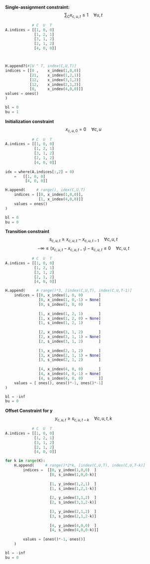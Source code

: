 **Single-assignment constraint:**
$$\sum_C x_{c,u,t} \leq 1 \quad \forall u,t$$
```python     
			# C  U  T
A.indices = [[1, 0, 0]
			 [1, 2, 1]
			 [3, 1, 2]
			 [2, 1, 2]
			 [4, 0, 0]]



H.append?(#[U ^ T, index(C,U,T)]
indices = [[0 ,    x_index(1,0,0)]
		   [21,    x_index(1,2,1)]
		   [12,    x_index(3,1,2)]
		   [12,    x_index(2,1,2)]
		   [0,     x_index(4,0,0)]]
values = ones()
)

bl = 0
bu = 1

```

**Initialization constraint**
$$x_{c,u,0} = 0 \quad\forall c,u$$
```python     
			# C  U  T
A.indices = [[1, 0, 0]
			 [1, 2, 1]
			 [3, 1, 2]
			 [2, 1, 2]
			 [4, 0, 0]]
									
idx = where(A.indices[:,2] = 0) 
	=   [[1, 0, 0]
		 [4, 0, 0]]

H.append(     # range(), idex(C,U,T) 
	indices = [[0, x_index(1,0,0)],
			   [1, x_index(4,0,0)]]
	values = ones()
)

bl = 0
bu = 0


```

**Transition constraint**
$$s_{c,u,t} \geq x_{c,u,t}-x_{c,u,t-1} \quad \forall c,u,t$$
$$ -\infty \leq (x_{c,u,t} - x_{c,u,t-1}) - s_{c,u,t} \leq 0  \quad \forall c,u,t $$
```python
			# C  U  T
A.indices = [[1, 0, 0]
			 [1, 2, 1]
			 [3, 1, 2]
			 [2, 1, 2]
			 [4, 0, 0]]

H.append(     # range()*3, [index(C,U,T), index(C,U,T-1)] 
	indices = [[0, x_index(1, 0, 0)       ]
			   [0, x_index(1, 0,-1) = None]
			   [0, s_index(1, 0, 0)       ]
			   
			   [1, x_index(1, 2, 1)       ]
			   [1, x_index(1, 2, 0) = None]
			   [1, s_index(1, 2, 1)       ]
			   
			   [2, x_index(3, 1, 2)       ]
			   [2, x_index(3, 1, 1) = None]
			   [2, s_index(3, 1, 2)       ]
			   
			   [3, x_index(2, 1, 2)       ]
			   [3, x_index(2, 1, 1) = None]
			   [3, s_index(2, 1, 2)       ]
			   
			   [4, x_index(4, 0, 0)       ]
			   [4, x_index(4, 0,-1) = None]
			   [4, s_index(4, 0, 0)       ]]
	values = [ ones(), ones()*-1, ones()*-1]
)

bl = -inf
bu = 0
```

**Offset Constraint for y**
$$y_{c,u,t} \geq s_{c,u,t-k} \quad \forall c,u,t,k$$
```python
			# C  U  T
A.indices = [[1, 0, 0]
			 [1, 2, 1]
			 [3, 1, 2]
			 [2, 1, 2]
			 [4, 0, 0]]

for k in range(K):
	H.append(     # range()*2*k, [index(C,U,T), index(C,U,T-k)]
		indices =  [[0, y_index(1,0,0)  ]
					[0, s_index(1,0,0-k)]
					
					[1, y_index(1,2,1)  ]
					[1, s_index(1,2,1-k)]
					
					[2, y_index(3,1,2)  ]
					[2, s_index(3,1,2-k)]
					
					[3, y_index(2,1,2)  ]
					[3, s_index(2,1,2-k)]
					
					[4, y_index(4,0,0)  ]
					[4, s_index(4,0,0-k)]]
		
		values = [ones()*-1, ones()]
	)

bl = -inf
bu = 0

```